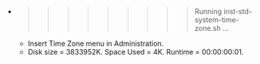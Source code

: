 * >>>>>>>>> Running inst-std-system-time-zone.sh ...
  * Insert Time Zone menu in Administration.
  * Disk size = 3833952K. Space Used = 4K. Runtime = 00:00:00:01.

